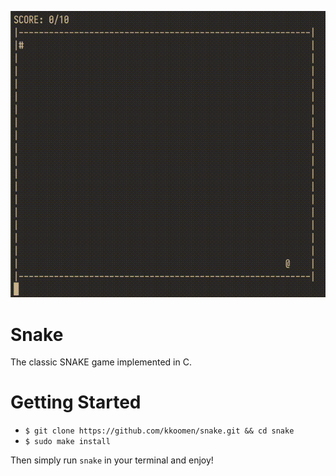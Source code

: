 ![demo](snake-demo.gif?)

# Snake

The classic SNAKE game implemented in C.

# Getting Started

- `$ git clone https://github.com/kkoomen/snake.git && cd snake`
- `$ sudo make install`

Then simply run `snake` in your terminal and enjoy!
